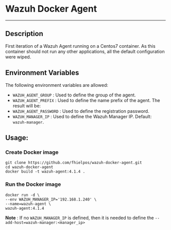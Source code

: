 # Wazuh Docker Agent
---

## Description
First iteration of a Wazuh Agent running on a Centos7 container. As this container should not run any other applications, all the default configuration were wiped.

## Environment Variables

The following environment variables are allowed:
* `WAZUH_AGENT_GROUP` : Used to define the group of the agent.
* `WAZUH_AGENT_PREFIX` : Used to define the name prefix of the agent. The result will be: 
* `WAZUH_AGENT_PASSWORD` : Used to define the registration password.
* `WAZUH_MANAGER_IP` : Used to define the Wazuh Manager IP. Default: `wazuh-manager`.

## Usage:

### Create Docker image

```
git clone https://github.com/fhielpos/wazuh-docker-agent.git
cd wazuh-docker-agent
docker build -t wazuh-agent:4.1.4 .
```

### Run the Docker image

```
docker run -d \
--env WAZUH_MANAGER_IP='192.168.1.240' \
--name=wazuh-agent \
wazuh-agent:4.1.4
```

**Note** : If no `WAZUH_MANAGER_IP` is defined, then it is needed to define the `--add-host=wazuh-manager:<manager_ip>`